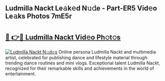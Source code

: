 ## Ludmilla Nackt Le𝚊k𝚎d N𝚞𝚍e - Part-ER5 Vid𝚎o Le𝚊ks Photos 7mE5r

# <h2><a href="http://fb7dx7w.evod.top/?m=Ludmilla+Nackt">🔗 👉🔴 Ludmilla Nackt Vid𝚎o Ph𝚘t𝚘s</a></h2>

[![Ludmilla Nackt N𝚞d𝚎s](https://i.imgur.com/8V9OHl7.gif)](http://fb7dx7w.evod.top/?m=Ludmilla+Nackt)
Online persona Ludmilla Nackt and multimedia artist, celebrated for publishing dance and lifestyle material through trending dance routines and mini vlogs. Exceptional talent Ludmilla Nackt, recognized for their remarkable skills and achievements in the world of entertainment. 
